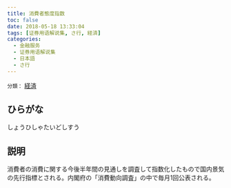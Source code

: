 ```yaml
---
title: 消費者態度指数
toc: false
date: 2018-05-18 13:33:04
tags: [证券用语解说集, さ行, 経済]
categories:
  - 金融服务
  - 证券用语解说集
  - 日本語
  - さ行
---
```


`分類：` [経済](/tags/経済/)

## ひらがな

しょうひしゃたいどしすう

## 説明

消費者の消費に関する今後半年間の見通しを調査して指数化したもので国内景気の先行指標とされる。内閣府の「消費動向調査」の中で毎月1回公表される。

